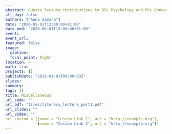 ```yaml
---
abstract: Guests lecture contributions to BSc Psychology and MSc Conversion modules at the University of Greenwich
all_day: false
authors: ["Anna Samara"]
date: "2020-01-01T13:00:00+01:00"
date_end: "2020-06-01T15:00:00+01:00"
event:
event_url: 
featured: false
image:
  caption: 
  focal_point: Right
location: =
math: true
projects: []
publishDate: "2021-01-01T00:00:00Z"
slides:
summary: 
tags: []
title: Miscellaneous
url_code: ""
url_pdf: "files/literacy_lecture_part1.pdf"
url_slides: ""
url_video: ""
url_custom = [{name = "Custom Link 1", url = "http://example.org"},
              {name = "Custom Link 2", url = "http://example.org"}]
---
```

